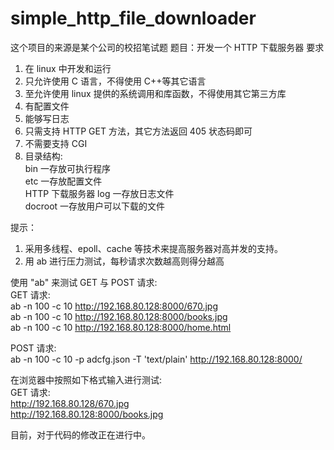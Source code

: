 # simple_http_file_downloader   
这个项目的来源是某个公司的校招笔试题
题目：开发一个 HTTP 下载服务器
要求
1) 在 linux 中开发和运行
2) 只允许使用 C 语言，不得使用 C++等其它语言
3) 至允许使用 linux 提供的系统调用和库函数，不得使用其它第三方库
4) 有配置文件
5) 能够写日志
6) 只需支持 HTTP GET 方法，其它方法返回 405 状态码即可
7) 不需要支持 CGI
8) 目录结构:  
bin 一存放可执行程序  
etc 一存放配置文件  
HTTP 下载服务器 log 一存放日志文件  
docroot 一存放用户可以下载的文件  

提示：
1) 采用多线程、epoll、cache 等技术来提高服务器对高并发的支持。
2) 用 ab 进行压力测试，每秒请求次数越高则得分越高  

使用 "ab" 来测试 GET 与 POST 请求:  
GET 请求:  
ab -n 100 -c 10 http://192.168.80.128:8000/670.jpg  
ab -n 100 -c 10 http://192.168.80.128:8000/books.jpg  
ab -n 100 -c 10 http://192.168.80.128:8000/home.html  

POST 请求:  
ab -n 100 -c 10 -p adcfg.json -T 'text/plain' http://192.168.80.128:8000/  

在浏览器中按照如下格式输入进行测试:  
GET 请求:  
http://192.168.80.128/670.jpg   
http://192.168.80.128:8000/books.jpg     

目前，对于代码的修改正在进行中。  
